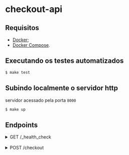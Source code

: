 # checkout-api

## Requisitos

- [Docker](https://docs.docker.com/);
- [Docker Compose](https://docs.docker.com/compose/).

## Executando os testes automatizados

```sh
$ make test
```

## Subindo localmente o servidor http

servidor acessado pela porta `8000`

```sh
$ make up
```

## Endpoints

<details><summary>GET /_health_check</summary>
<p>

status code: 200
```
ok
```

</p>
</details>

<br>

<details><summary>POST /checkout</summary>
<p>

Payload esperado:

```json
{
  "products": [
    {
      "id": 1,
      "quantity": 1
    }
  ]
}
```

Resposta:

status code: 200
```json
{
  "total_amount": 15157,
  "total_amount_with_discount": 14399.15,
  "total_discount": 757.85,
  "products": [
    {
      "id": 1,
      "quantity": 1,
      "unit_amount": 15157,
      "total_amount": 15157,
      "discount": 757.85,
      "is_gift": false
    },
    {
      "id": 6,
      "quantity": 1,
      "unit_amount": 0,
      "total_amount": 0,
      "discount": 0,
      "is_gift": true
    }
  ]
}
```

</p>
</details>
